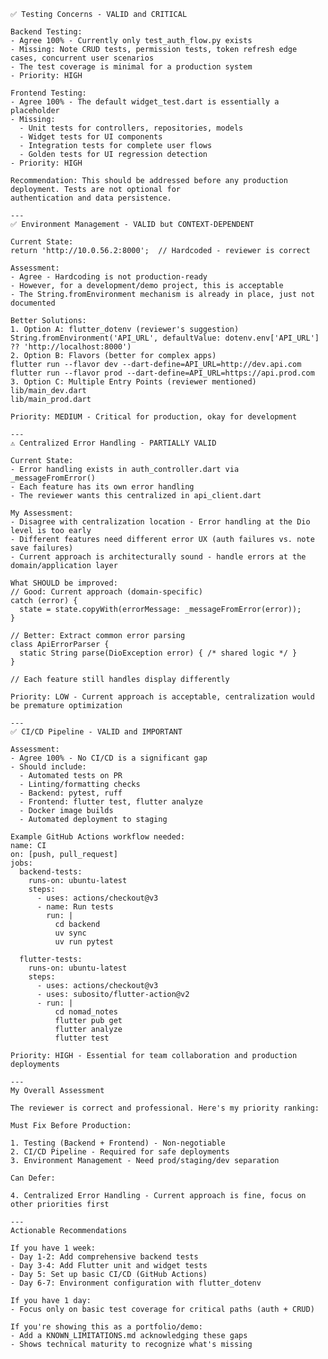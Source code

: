     ✅ Testing Concerns - VALID and CRITICAL

    Backend Testing:
    - Agree 100% - Currently only test_auth_flow.py exists
    - Missing: Note CRUD tests, permission tests, token refresh edge cases, concurrent user scenarios
    - The test coverage is minimal for a production system
    - Priority: HIGH

    Frontend Testing:
    - Agree 100% - The default widget_test.dart is essentially a placeholder
    - Missing:
      - Unit tests for controllers, repositories, models
      - Widget tests for UI components
      - Integration tests for complete user flows
      - Golden tests for UI regression detection
    - Priority: HIGH

    Recommendation: This should be addressed before any production deployment. Tests are not optional for
    authentication and data persistence.

    ---
    ✅ Environment Management - VALID but CONTEXT-DEPENDENT

    Current State:
    return 'http://10.0.56.2:8000';  // Hardcoded - reviewer is correct

    Assessment:
    - Agree - Hardcoding is not production-ready
    - However, for a development/demo project, this is acceptable
    - The String.fromEnvironment mechanism is already in place, just not documented

    Better Solutions:
    1. Option A: flutter_dotenv (reviewer's suggestion)
    String.fromEnvironment('API_URL', defaultValue: dotenv.env['API_URL'] ?? 'http://localhost:8000')
    2. Option B: Flavors (better for complex apps)
    flutter run --flavor dev --dart-define=API_URL=http://dev.api.com
    flutter run --flavor prod --dart-define=API_URL=https://api.prod.com
    3. Option C: Multiple Entry Points (reviewer mentioned)
    lib/main_dev.dart
    lib/main_prod.dart

    Priority: MEDIUM - Critical for production, okay for development

    ---
    ⚠️ Centralized Error Handling - PARTIALLY VALID

    Current State:
    - Error handling exists in auth_controller.dart via _messageFromError()
    - Each feature has its own error handling
    - The reviewer wants this centralized in api_client.dart

    My Assessment:
    - Disagree with centralization location - Error handling at the Dio level is too early
    - Different features need different error UX (auth failures vs. note save failures)
    - Current approach is architecturally sound - handle errors at the domain/application layer

    What SHOULD be improved:
    // Good: Current approach (domain-specific)
    catch (error) {
      state = state.copyWith(errorMessage: _messageFromError(error));
    }

    // Better: Extract common error parsing
    class ApiErrorParser {
      static String parse(DioException error) { /* shared logic */ }
    }

    // Each feature still handles display differently

    Priority: LOW - Current approach is acceptable, centralization would be premature optimization

    ---
    ✅ CI/CD Pipeline - VALID and IMPORTANT

    Assessment:
    - Agree 100% - No CI/CD is a significant gap
    - Should include:
      - Automated tests on PR
      - Linting/formatting checks
      - Backend: pytest, ruff
      - Frontend: flutter test, flutter analyze
      - Docker image builds
      - Automated deployment to staging

    Example GitHub Actions workflow needed:
    name: CI
    on: [push, pull_request]
    jobs:
      backend-tests:
        runs-on: ubuntu-latest
        steps:
          - uses: actions/checkout@v3
          - name: Run tests
            run: |
              cd backend
              uv sync
              uv run pytest

      flutter-tests:
        runs-on: ubuntu-latest
        steps:
          - uses: actions/checkout@v3
          - uses: subosito/flutter-action@v2
          - run: |
              cd nomad_notes
              flutter pub get
              flutter analyze
              flutter test

    Priority: HIGH - Essential for team collaboration and production deployments

    ---
    My Overall Assessment

    The reviewer is correct and professional. Here's my priority ranking:

    Must Fix Before Production:

    1. Testing (Backend + Frontend) - Non-negotiable
    2. CI/CD Pipeline - Required for safe deployments
    3. Environment Management - Need prod/staging/dev separation

    Can Defer:

    4. Centralized Error Handling - Current approach is fine, focus on other priorities first

    ---
    Actionable Recommendations

    If you have 1 week:
    - Day 1-2: Add comprehensive backend tests
    - Day 3-4: Add Flutter unit and widget tests
    - Day 5: Set up basic CI/CD (GitHub Actions)
    - Day 6-7: Environment configuration with flutter_dotenv

    If you have 1 day:
    - Focus only on basic test coverage for critical paths (auth + CRUD)

    If you're showing this as a portfolio/demo:
    - Add a KNOWN_LIMITATIONS.md acknowledging these gaps
    - Shows technical maturity to recognize what's missing
